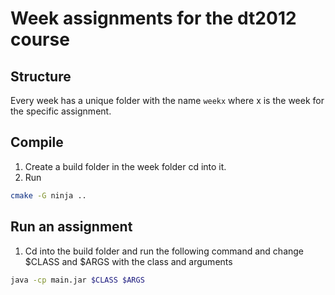 # Week assignments for the dt2012 course

## Structure
Every week has a unique folder with the name `weekx` where x is the week for the specific assignment.

## Compile
1. Create a build folder in the week folder cd into it.
2. Run
```bash
cmake -G ninja ..
```

## Run an assignment
1. Cd into the build folder and run the following command and change $CLASS and $ARGS with the class and arguments
```bash
java -cp main.jar $CLASS $ARGS
```
